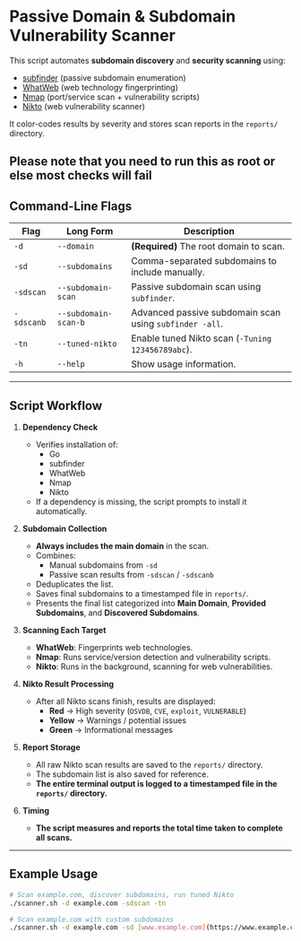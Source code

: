 # Passive Domain & Subdomain Vulnerability Scanner

This script automates **subdomain discovery** and **security scanning** using:
- [subfinder](https://github.com/projectdiscovery/subfinder) (passive subdomain enumeration)
- [WhatWeb](https://github.com/urbanadventurer/WhatWeb) (web technology fingerprinting)
- [Nmap](https://nmap.org/) (port/service scan + vulnerability scripts)
- [Nikto](https://cirt.net/Nikto2) (web vulnerability scanner)

It color-codes results by severity and stores scan reports in the `reports/` directory.

Please note that you need to run this as root or else most checks will fail
---

## Command-Line Flags

| Flag | Long Form | Description |
|------|-----------|-------------|
| `-d` | `--domain` | **(Required)** The root domain to scan. |
| `-sd` | `--subdomains` | Comma-separated subdomains to include manually. |
| `-sdscan` | `--subdomain-scan` | Passive subdomain scan using `subfinder`. |
| `-sdscanb` | `--subdomain-scan-b` | Advanced passive subdomain scan using `subfinder -all`. |
| `-tn` | `--tuned-nikto` | Enable tuned Nikto scan (`-Tuning 123456789abc`). |
| `-h` | `--help` | Show usage information. |

---

## Script Workflow

1.  **Dependency Check**
    - Verifies installation of:
      - Go
      - subfinder
      - WhatWeb
      - Nmap
      - Nikto
    - If a dependency is missing, the script prompts to install it automatically.

2.  **Subdomain Collection**
    - **Always includes the main domain** in the scan.
    - Combines:
      - Manual subdomains from `-sd`
      - Passive scan results from `-sdscan` / `-sdscanb`
    - Deduplicates the list.
    - Saves final subdomains to a timestamped file in `reports/`.
    - Presents the final list categorized into **Main Domain**, **Provided Subdomains**, and **Discovered Subdomains**.

3.  **Scanning Each Target**
    - **WhatWeb**: Fingerprints web technologies.
    - **Nmap**: Runs service/version detection and vulnerability scripts.
    - **Nikto**: Runs in the background, scanning for web vulnerabilities.

4.  **Nikto Result Processing**
    - After all Nikto scans finish, results are displayed:
      - **Red** → High severity (`OSVDB`, `CVE`, `exploit`, `VULNERABLE`)
      - **Yellow** → Warnings / potential issues
      - **Green** → Informational messages

5.  **Report Storage**
    - All raw Nikto scan results are saved to the `reports/` directory.
    - The subdomain list is also saved for reference.
    - **The entire terminal output is logged to a timestamped file in the `reports/` directory.**

6.  **Timing**
    - **The script measures and reports the total time taken to complete all scans.**

---

## Example Usage

```bash
# Scan example.com, discover subdomains, run tuned Nikto
./scanner.sh -d example.com -sdscan -tn

# Scan example.com with custom subdomains
./scanner.sh -d example.com -sd [www.example.com](https://www.example.com),api.example.com
